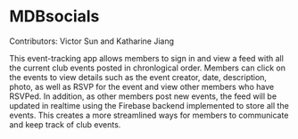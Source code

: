 
# MDBsocials

Contributors: Victor Sun and Katharine Jiang

This event-tracking app allows members to sign in and view a feed with all the current club events posted in chronlogical order. Members can click on the events to view details such as the event creator, date, description, photo, as well as RSVP for the event and view other members who have RSVPed. In addition, as other members post new events, the feed will be updated in realtime using the Firebase backend implemented to store all the events. This creates a more streamlined ways for members to communicate and keep track of club events.



